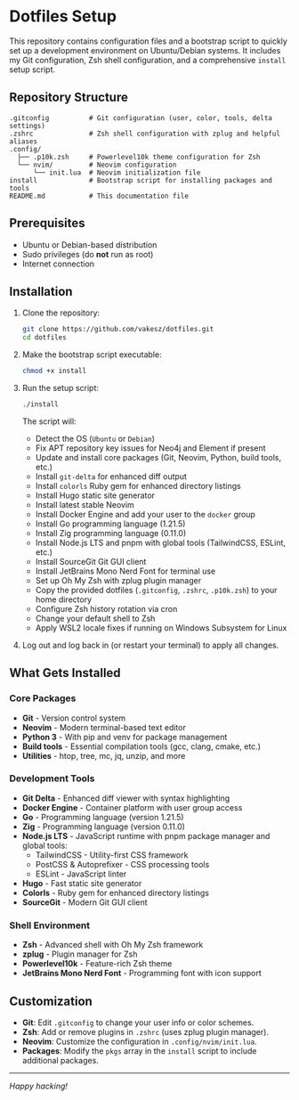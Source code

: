 # Dotfiles Setup

This repository contains configuration files and a bootstrap script to quickly set up a development environment on Ubuntu/Debian systems. It includes my Git configuration, Zsh shell configuration, and a comprehensive `install` setup script.

## Repository Structure

```text
.gitconfig          # Git configuration (user, color, tools, delta settings)
.zshrc              # Zsh shell configuration with zplug and helpful aliases
.config/
  ├── .p10k.zsh     # Powerlevel10k theme configuration for Zsh
  └── nvim/         # Neovim configuration
      └── init.lua  # Neovim initialization file
install             # Bootstrap script for installing packages and tools
README.md           # This documentation file
```

## Prerequisites

* Ubuntu or Debian-based distribution
* Sudo privileges (do **not** run as root)
* Internet connection

## Installation

1. Clone the repository:

   ```bash
   git clone https://github.com/vakesz/dotfiles.git
   cd dotfiles
   ```

2. Make the bootstrap script executable:

   ```bash
   chmod +x install
   ```

3. Run the setup script:

   ```bash
   ./install
   ```

   The script will:

   * Detect the OS (`Ubuntu` or `Debian`)
   * Fix APT repository key issues for Neo4j and Element if present
   * Update and install core packages (Git, Neovim, Python, build tools, etc.)
   * Install `git-delta` for enhanced diff output
   * Install `colorls` Ruby gem for enhanced directory listings
   * Install Hugo static site generator
   * Install latest stable Neovim
   * Install Docker Engine and add your user to the `docker` group
   * Install Go programming language (1.21.5)
   * Install Zig programming language (0.11.0)
   * Install Node.js LTS and pnpm with global tools (TailwindCSS, ESLint, etc.)
   * Install SourceGit Git GUI client
   * Install JetBrains Mono Nerd Font for terminal use
   * Set up Oh My Zsh with zplug plugin manager
   * Copy the provided dotfiles (`.gitconfig`, `.zshrc`, `.p10k.zsh`) to your home directory
   * Configure Zsh history rotation via cron
   * Change your default shell to Zsh
   * Apply WSL2 locale fixes if running on Windows Subsystem for Linux

4. Log out and log back in (or restart your terminal) to apply all changes.

## What Gets Installed

### Core Packages

* **Git** - Version control system
* **Neovim** - Modern terminal-based text editor
* **Python 3** - With pip and venv for package management
* **Build tools** - Essential compilation tools (gcc, clang, cmake, etc.)
* **Utilities** - htop, tree, mc, jq, unzip, and more

### Development Tools

* **Git Delta** - Enhanced diff viewer with syntax highlighting
* **Docker Engine** - Container platform with user group access
* **Go** - Programming language (version 1.21.5)
* **Zig** - Programming language (version 0.11.0)
* **Node.js LTS** - JavaScript runtime with pnpm package manager and global tools:
  * TailwindCSS - Utility-first CSS framework
  * PostCSS & Autoprefixer - CSS processing tools
  * ESLint - JavaScript linter
* **Hugo** - Fast static site generator
* **Colorls** - Ruby gem for enhanced directory listings
* **SourceGit** - Modern Git GUI client

### Shell Environment

* **Zsh** - Advanced shell with Oh My Zsh framework
* **zplug** - Plugin manager for Zsh
* **Powerlevel10k** - Feature-rich Zsh theme
* **JetBrains Mono Nerd Font** - Programming font with icon support

## Customization

* **Git**: Edit `.gitconfig` to change your user info or color schemes.
* **Zsh**: Add or remove plugins in `.zshrc` (uses zplug plugin manager).
* **Neovim**: Customize the configuration in `.config/nvim/init.lua`.
* **Packages**: Modify the `pkgs` array in the `install` script to include additional packages.

---

*Happy hacking!*
